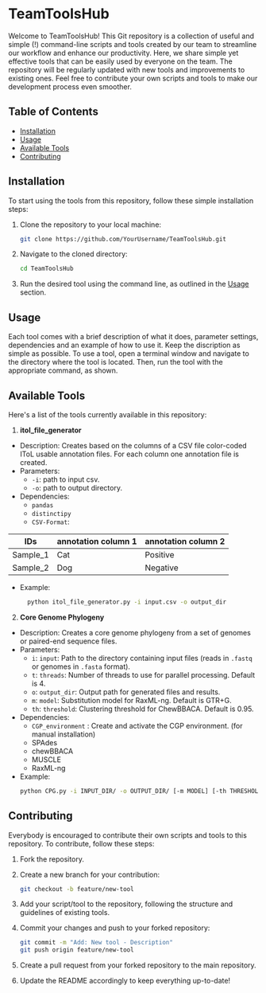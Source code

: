# TeamToolsHub

Welcome to TeamToolsHub! This Git repository is a collection of useful and simple (!) command-line scripts and tools created by our team to streamline our workflow and enhance our productivity. Here, we share simple yet effective tools that can be easily used by everyone on the team. The repository will be regularly updated with new tools and improvements to existing ones. Feel free to contribute your own scripts and tools to make our development process even smoother.

## Table of Contents

- [Installation](#installation)
- [Usage](#usage)
- [Available Tools](#available-tools)
- [Contributing](#contributing)

## Installation

To start using the tools from this repository, follow these simple installation steps:

1. Clone the repository to your local machine:

    ```sh
    git clone https://github.com/YourUsername/TeamToolsHub.git
    ```

2. Navigate to the cloned directory:

    ```sh
    cd TeamToolsHub
    ```

3. Run the desired tool using the command line, as outlined in the [Usage](#usage) section.

## Usage

Each tool comes with a brief description of what it does, parameter settings, dependencies and an example of how to use it. Keep the discription as simple as possible. To use a tool, open a terminal window and navigate to the directory where the tool is located. Then, run the tool with the appropriate command, as shown.

## Available Tools

Here's a list of the tools currently available in this repository:

1. **itol_file_generator**
  - Description: Creates based on the columns of a CSV file color-coded IToL usable annotation files. For each column one annotation file is created.
  - Parameters:
    - `-i`: path to input csv.
    - `-o`: path to output directory.
  - Dependencies:
    - `pandas`
    - `distinctipy`
    - `CSV-Format`:

| IDs | annotation column 1 |annotation column 2 |
|----------|----------|----------|
| Sample_1 | Cat | Positive |
| Sample_2 | Dog | Negative |

  - Example:
    ```sh
      python itol_file_generator.py -i input.csv -o output_dir
    ```



2. **Core Genome Phylogeny**
- Description: Creates a core genome phylogeny from a set of genomes or paired-end sequence files.
- Parameters:
  - `i`: `input`: Path to the directory containing input files (reads in `.fastq` or genomes in `.fasta` format).
  - `t`: `threads`: Number of threads to use for parallel processing. Default is 4.
  - `o`: `output_dir`: Output path for generated files and results.
  - `m`: `model`: Substitution model for RaxML-ng. Default is GTR+G.
  - `th`: `threshold`: Clustering threshold for ChewBBACA. Default is 0.95.
- Dependencies:
  - `CGP_environment` : Create and activate the CGP environment.
  (for manual installation)
  - SPAdes
  - chewBBACA
  - MUSCLE
  - RaxML-ng
- Example:
  ```sh
  python CPG.py -i INPUT_DIR/ -o OUTPUT_DIR/ [-m MODEL] [-th THRESHOLD] [-t THREADS]
  ```

## Contributing

Everybody is encouraged to contribute their own scripts and tools to this repository. To contribute, follow these steps:

1. Fork the repository.
2. Create a new branch for your contribution:

    ```sh
    git checkout -b feature/new-tool
    ```

3. Add your script/tool to the repository, following the structure and guidelines of existing tools.

4. Commit your changes and push to your forked repository:

    ```sh
    git commit -m "Add: New tool - Description"
    git push origin feature/new-tool
    ```

5. Create a pull request from your forked repository to the main repository.
6. Update the README accordingly to keep everything up-to-date!
